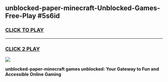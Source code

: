 
## unblocked-paper-minecraft-Unblocked-Games-Free-Play #5s6id
<h3>
<a href="https://us.freeplayer.one?title=unblocked-paper-minecraft&ref=9M">CLICK TO PLAY</a></h3>
<hr>

<h3>
<a href="https://us.freeplayer.one?title=unblocked-paper-minecraft&ref=9M">CLICK 2 PLAY</a>
  
</h3>

<a href="https://us.freeplayer.one?title=unblocked-paper-minecraft&ref=9M"><img src="https://clearcache.store/games.png"></a>


**unblocked-paper-minecraft games unblocked: Your Gateway to Fun and Accessible Online Gaming**
